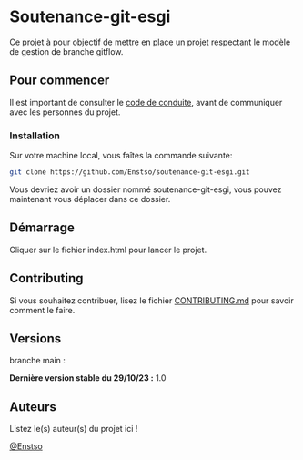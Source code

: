 # Soutenance-git-esgi

Ce projet à pour objectif de mettre en place un projet respectant le modèle de gestion de branche gitflow.

## Pour commencer

Il est important de consulter le [code de conduite](.github/CODE_OF_CONDUCT.md), avant de communiquer avec les personnes du projet.


### Installation

Sur votre machine local, vous faîtes la commande suivante:
    
```bash
git clone https://github.com/Enstso/soutenance-git-esgi.git
```


Vous devriez avoir un dossier nommé soutenance-git-esgi, vous pouvez maintenant vous déplacer dans ce dossier.


## Démarrage

Cliquer sur le fichier index.html pour lancer le projet.


## Contributing

Si vous souhaitez contribuer, lisez le fichier [CONTRIBUTING.md](.github/CONTRIBUTING.md) pour savoir comment le faire.

## Versions

branche main :

**Dernière version stable du 29/10/23 :** 1.0 


## Auteurs
Listez le(s) auteur(s) du projet ici !

 [@Enstso](https://github.com/Enstso)

